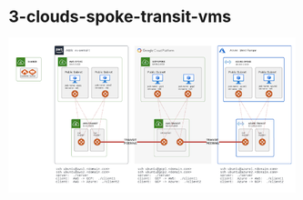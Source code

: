 # 3-clouds-spoke-transit-vms

![Schema](https://github.com/mihaime/3-clouds-spoke-transit-vms/blob/main/schema.png)
